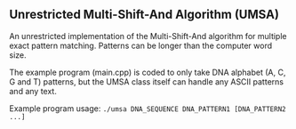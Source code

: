 ## Unrestricted Multi-Shift-And Algorithm (UMSA)

An unrestricted implementation of the Multi-Shift-And algorithm for multiple exact pattern matching. Patterns can be longer than the computer word size.

The example program (main.cpp) is coded to only take DNA alphabet (A, C, G and T) patterns, but the UMSA class itself can handle any ASCII patterns and any text.

Example program usage: `./umsa DNA_SEQUENCE DNA_PATTERN1 [DNA_PATTERN2 ...]`
